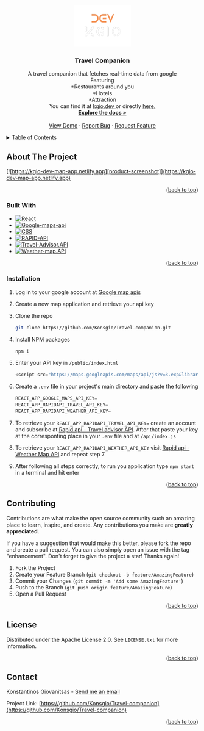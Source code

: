 <div id="top"></div>

<!-- PROJECT LOGO -->
<br />
<div align="center">
  <a href="https://github.com/Konsgio/Travel-companion">
    <img src="public/icon.png" alt="Logo" width="150" height="110">
  </a>

<h3 align="center">Travel Companion</h3>

  <p align="center">
    A travel companion that fetches real-time data from google
    <br/>
    Featuring<br/>
    *Restaurants around you<br/>
    *Hotels <br/>
    *Attraction<br/>
    You can find it at <a href="https://www.kgio.dev">kgio.dev <a/> or directly <a href="https://kgio-dev-map-app.netlify.app">here.</a> 
    <br />
    <a href="https://github.com/Konsgio/Travel-companion"><strong>Explore the docs »</strong></a>
    <br />
    <br />
    <a href="kgio-dev-map-app.netlify.">View Demo</a>
    ·
    <a href="https://github.com/Konsgio/Travel-companion/issues">Report Bug</a>
    ·
    <a href="https://github.com/Konsgio/Travel-companion/issues">Request Feature</a>
  </p>
</div>



<!-- TABLE OF CONTENTS -->
<details>
  <summary>Table of Contents</summary>
  <ol>
    <li>
      <a href="#about-the-project">About The Project</a>
      <ul>
        <li><a href="#built-with">Built With</a></li>
      </ul>
    </li>
    <li>
     <a href="#installation">Installation</a>
    </li>
    <li><a href="#contributing">Contributing</a></li>
    <li><a href="#license">License</a></li>
    <li><a href="#contact">Contact</a></li>
  </ol>
</details>



<!-- ABOUT THE PROJECT -->
## About The Project

[![https://kgio-dev-map-app.netlify.app][product-screenshot]](https://kgio-dev-map-app.netlify.app)


<p align="right">(<a href="#top">back to top</a>)</p>



### Built With


* [![React][React.js]][React-url]
* [![Google-maps-api][Google-maps-api]][Google-maps-api-url]
* [![CSS][CSS]][CSS-url]
* [![RAPID-API][RAPID]][RAPID-url]
* [![Travel-Advisor.API][TRAVEL]][TRAVEL-url]
* [![Weather-map.API][WEATHER]][WEATHER-url]
  

<p align="right">(<a href="#top">back to top</a>)</p>



### Installation

1. Log in to your google account at [Google map apis](https://developers.google.com/maps)
2. Create a new map application and retrieve your api key
3. Clone the repo
   ```sh
   git clone https://github.com/Konsgio/Travel-companion.git
   ```
4. Install NPM packages
   ```sh
   npm i
   ```
5. Enter your API key in `/public/index.html`
   ```js
   <script src="https://maps.googleapis.com/maps/api/js?v=3.exp&libraries=geometry,drawing,places&key=key"></script>
   ```
6. Create a `.env` file in your project's main directory and paste the following
   ```js
   REACT_APP_GOOGLE_MAPS_API_KEY=
   REACT_APP_RAPIDAPI_TRAVEL_API_KEY=
   REACT_APP_RAPIDAPI_WEATHER_API_KEY=
   ```
7. To retrieve your `REACT_APP_RAPIDAPI_TRAVEL_API_KEY=` create an account and subscribe at [Rapid api - Travel advisor API](https://rapidapi.com/apidojo/api/travel-advisor). After that paste your key at the corresponting place in your `.env` file and at `/api/index.js`

8. To retrieve your `REACT_APP_RAPIDAPI_WEATHER_API_KEY` visit [Rapid api - Weather Map API](https://rapidapi.com/community/api/open-weather-map/) and repeat step 7

9. After following all steps correctly, to run you application type `npm start` in a terminal and hit enter

<p align="right">(<a href="#top">back to top</a>)</p>



<!-- CONTRIBUTING -->
## Contributing

Contributions are what make the open source community such an amazing place to learn, inspire, and create. Any contributions you make are **greatly appreciated**.

If you have a suggestion that would make this better, please fork the repo and create a pull request. You can also simply open an issue with the tag "enhancement".
Don't forget to give the project a star! Thanks again!

1. Fork the Project
2. Create your Feature Branch (`git checkout -b feature/AmazingFeature`)
3. Commit your Changes (`git commit -m 'Add some AmazingFeature'`)
4. Push to the Branch (`git push origin feature/AmazingFeature`)
5. Open a Pull Request

<p align="right">(<a href="#top">back to top</a>)</p>



<!-- LICENSE -->
## License

Distributed under the Apache License 2.0. See `LICENSE.txt` for more information.

<p align="right">(<a href="#top">back to top</a>)</p>



<!-- CONTACT -->
## Contact

Konstantinos Giovanitsas - <a href="mailto:konstantinos.giovanitsas@yahoo.com">Send me an email</a>

Project Link: [https://github.com/Konsgio/Travel-companion](https://github.com/Konsgio/Travel-companion)

<p align="right">(<a href="#top">back to top</a>)</p>



<!-- MARKDOWN LINKS & IMAGES -->
<!-- https://www.markdownguide.org/basic-syntax/#reference-style-links -->
[contributors-shield]: https://img.shields.io/github/contributors/Konsgio/Travel-companion.svg?style=for-the-badge
[contributors-url]: https://github.com/Konsgio/Travel-companion/graphs/contributors
[forks-shield]: https://img.shields.io/github/forks/Konsgio/Travel-companion.svg?style=for-the-badge
[forks-url]: https://github.com/Konsgio/Travel-companion/network/members
[stars-shield]: https://img.shields.io/github/stars/Konsgio/Travel-companion.svg?style=for-the-badge
[stars-url]: https://github.com/Konsgio/Travel-companion/stargazers
[issues-shield]: https://img.shields.io/github/issues/Konsgio/Travel-companion.svg?style=for-the-badge
[issues-url]: https://github.com/Konsgio/Travel-companion/issues
[license-shield]: https://img.shields.io/github/license/Konsgio/Travel-companion.svg?style=for-the-badge
[license-url]: https://github.com/Konsgio/Travel-companion/blob/master/LICENSE.txt
[linkedin-shield]: https://img.shields.io/badge/-LinkedIn-black.svg?style=for-the-badge&logo=linkedin&colorB=555
[linkedin-url]: https://linkedin.com/in/linkedin_username
[product-screenshot]: public/map-app.png
[React.js]: https://img.shields.io/badge/React-20232A?style=for-the-badge&logo=react&logoColor=61DAFB
[React-url]: https://reactjs.org/
[Google-maps-api]: https://img.shields.io/badge/Google-FCC624?style=for-the-badge&logo=google&logoColor=black
[Google-maps-api-url]: https://developers.google.com/maps/
[CSS]: https://img.shields.io/badge/CSS3-1572B6?style=for-the-badge&logo=css3&logoColor=white
[CSS-url]: https://www.css-com.com
[RAPID]: https://img.shields.io/badge/RAPID.API-239120?style=for-the-badge
[RAPID-url]: https://www.css-com.com
[TRAVEL]: https://img.shields.io/badge/Travel.advisor.API-2055D8?style=for-the-badge
[TRAVEL-url]: https://www.css-com.com
[WEATHER]: https://img.shields.io/badge/Weather.map.API-2055D8?style=for-the-badge
[WEATHER-url]: https://www.css-com.com
